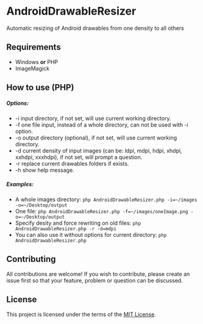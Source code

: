 # AndroidDrawableResizer

Automatic resizing of Android drawables from one density to all others

## Requirements

 * Windows **or** PHP
 * ImageMagick


## How to use (PHP)

##### Options:
* -i input directory, if not set, will use current working directory.
* -f one file input, instead of a whole directory, can not be used with -i option.
* -o output directory (optional), if not set, will use current working directory.
* -d current density of input images (can be: ldpi, mdpi, hdpi, xhdpi, xxhdpi, xxxhdpi), if not set, will prompt a question.
* -r replace current drawables folders if exists.
* -h show help message.

##### Examples:
* A whole images directory:
  `php AndroidDrawableResizer.php -i=~/images -o=~/Desktop/output`
* One file:
  `php AndroidDrawableResizer.php -f=~/images/oneImage.png -o=~/Desktop/output`
* Specify desity and force rewriting on old files:
  `php AndroidDrawableResizer.php -r -d=mdpi`
* You can also use it without options for current directory:
  `php AndroidDrawableResizer.php`


## Contributing

All contributions are welcome! If you wish to contribute, please create an issue first so that your feature, problem or question can be discussed.

## License

This project is licensed under the terms of the [MIT License](https://opensource.org/licenses/MIT).

